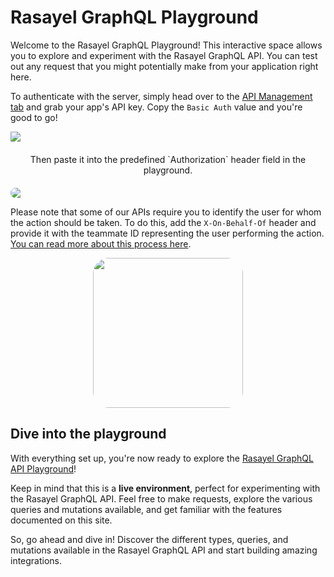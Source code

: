 <base target="_blank">

# Rasayel GraphQL Playground

Welcome to the Rasayel GraphQL Playground! This interactive space allows you to explore and experiment with the Rasayel GraphQL API. You can test out any request that you might potentially make from your application right here.

To authenticate with the server, simply head over to the [API Management tab](https://app.rasayel.io) and grab your app's API key. Copy the `Basic Auth` value and you're good to go!

<div>
  <img src="/api_key.png" style="margin:auto;display:block;border-radius:1%" />
  <p align="center" style="margin-bottom:20px;margin-top:20px;display:block;">
  Then paste it into the predefined `Authorization` header field in the playground.
  </p>
  <img src="/authentication_headers.png" style="margin:auto;display:block;border-radius:25px;" />
</div>

Please note that some of our APIs require you to identify the user for whom the action should be taken. To do this, add the `X-On-Behalf-Of` header and provide it with the teammate ID representing the user performing the action. [You can read more about this process here](/introduction/identifying-yourself-as-an-app-user).

<div>
  <img src="/behalf_of_headers.png" style="margin:auto;display:block;height:15rem;border-radius:25px;" />
</div>

## Dive into the playground

With everything set up, you're now ready to explore the [Rasayel GraphQL API Playground](https://studio.apollographql.com/public/rasayel-public-api-on1kuq/explorer?variant=current)!

Keep in mind that this is a **live environment**, perfect for experimenting with the Rasayel GraphQL API. Feel free to make requests, explore the various queries and mutations available, and get familiar with the features documented on this site.

So, go ahead and dive in! Discover the different types, queries, and mutations available in the Rasayel GraphQL API and start building amazing integrations.
